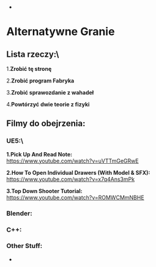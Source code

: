 *

# Alternatywne Granie

## Lista rzeczy:\
1.**Zrobić tę stronę**

2.**Zrobić program Fabryka**

3.**Zrobić sprawozdanie z wahadeł**

4.**Powtórzyć dwie teorie z fizyki**

## Filmy do obejrzenia:

### UE5:\
**1.Pick Up And Read Note:**\
https://www.youtube.com/watch?v=uVTTmGeGRwE

**2.How To Open Individual Drawers (With Model & SFX):**\
https://www.youtube.com/watch?v=x7q4Ans3mPk

**3.Top Down Shooter Tutorial:**\
https://www.youtube.com/watch?v=ROMWCMmNBHE

### Blender:

### C++:

### Other Stuff:

*
